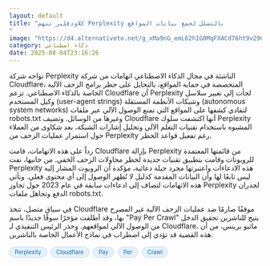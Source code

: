 ```yaml
---
layout: default
title: "كلاودفلير تتهم Perplexity بالتسلل لجمع بيانات المواقع
"
image: "https://d4.alternativeto.net/g_xMa9nG_emL62hIG0MqFXACd76ht9v29CMoe9tOSMk/rs:fill:1520:760:0/g:ce:0:0/YWJzOi8vZGlzdC9jb250ZW50LzE3NTQzNTA2MTk2ODEucG5n.png"
category: ذكاء اصطناعي
date: 2025-08-04T23:16:26
---
```


تواجه شركة Perplexity الناشئة في مجال الذكاء الاصطناعي اتهامات من شركة Cloudflare، المتخصصة في حماية المواقع، بالتحايل على حظر برامج الزحف الآلية الخاصة بالذكاء الاصطناعي. تزعم Cloudflare أن Perplexity لجأت إلى تغيير سلاسل وكيل المستخدم (user-agent strings) وشبكات الأنظمة المستقلة (autonomous system networks) لتفادي كشفها على المواقع التي تمنع الوصول الآلي عبر ملفات robots.txt وغيرها من الوسائل. وتضيف Cloudflare أنها اكتشفت سلوك Perplexity المشبوه باستخدام تقنيات التعلم الآلي وتحليل إشارات الشبكة، بعد شكاوى من العملاء حول استمرار عمليات الزحف من Perplexity رغم تفعيل قواعد الحظر.

رداً على هذه الاتهامات، قامت Cloudflare بإزالة Perplexity من قائمتها المعتمدة للروبوتات وقامت بتطبيق تقنيات جديدة لحظر محاولات الزحف الخفي. من جانبها، نفت Perplexity هذه الادعاءات واعتبرتها مجرد حيلة دعائية، مؤكدة أن الروبوت المشار إليه ليس تابعًا لها وأن البيانات المقدمة كدليل لا تُظهر الوصول إلى أي محتوى فعلي. وتأتي هذه الاتهامات لتضاف إلى ادعاءات سابقة في عام 2023 حول تجاوز Perplexity لجدران الدفع وتجاهل ملفات robots.txt.

في سياق متصل، تتخذ Cloudflare موقفًا صارمًا ضد عمليات الزحف الآلية غير المصرح بها، وقد أطلقت مؤخرًا سوقًا جديدًا باسم "Pay Per Crawl" يتيح للناشرين تحقيق الدخل من الوصول الآلي لمواقعهم. وحذر الرئيس التنفيذي لـ Cloudflare، ماثيو برينس، من أن هذه القضية قد تؤدي إلى اضطراب في نماذج الأعمال الخاصة بالناشرين.

<div style="margin-top:2px; margin-bottom:2px;"><a href="https://bidjadraft.github.io/?query=Perplexity" style="background:#e3f2fd; color:#1565c0; font-size:80%; border-radius:12px; padding:3px 10px; margin:2px 4px 2px 0; display:inline-block; border:1px solid #bbdefb; text-decoration:none;">Perplexity</a> <a href="https://bidjadraft.github.io/?query=Cloudflare" style="background:#e3f2fd; color:#1565c0; font-size:80%; border-radius:12px; padding:3px 10px; margin:2px 4px 2px 0; display:inline-block; border:1px solid #bbdefb; text-decoration:none;">Cloudflare</a> <a href="https://bidjadraft.github.io/?query=Pay" style="background:#e3f2fd; color:#1565c0; font-size:80%; border-radius:12px; padding:3px 10px; margin:2px 4px 2px 0; display:inline-block; border:1px solid #bbdefb; text-decoration:none;">Pay</a> <a href="https://bidjadraft.github.io/?query=Per" style="background:#e3f2fd; color:#1565c0; font-size:80%; border-radius:12px; padding:3px 10px; margin:2px 4px 2px 0; display:inline-block; border:1px solid #bbdefb; text-decoration:none;">Per</a> <a href="https://bidjadraft.github.io/?query=Crawl" style="background:#e3f2fd; color:#1565c0; font-size:80%; border-radius:12px; padding:3px 10px; margin:2px 4px 2px 0; display:inline-block; border:1px solid #bbdefb; text-decoration:none;">Crawl</a></div><br><br>
